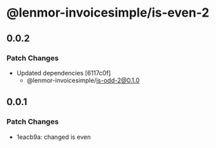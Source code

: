 # @lenmor-invoicesimple/is-even-2

## 0.0.2

### Patch Changes

- Updated dependencies [6117c0f]
  - @lenmor-invoicesimple/is-odd-2@0.1.0

## 0.0.1

### Patch Changes

- 1eacb9a: changed is even
